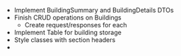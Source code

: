 - Implement BuildingSummary and BuildingDetails DTOs
- Finish CRUD operations on Buildings
  - Create request/responses for each
- Implement Table for building storage
- Style classes with section headers
- 